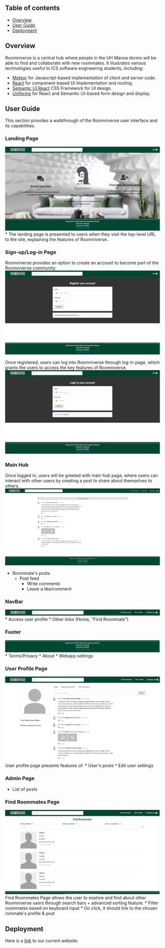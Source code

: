 ## Table of contents

* [Overview](#overview)
* [User Guide](#user-guide)
* [Deployment](#deployment)

## Overview
Roomniverse is a central hub where people in the UH Manoa dorms will be able to find and collaborate with new roommates. It illustrates various technologies useful to ICS software engineering students, including:

* [Meteor](https://www.meteor.com/) for Javascript-based implementation of client and server code.
* [React](https://reactjs.org/) for component-based UI implementation and routing.
* [Semantic UI React](https://react.semantic-ui.com/) CSS Framework for UI design.
* [Uniforms](https://uniforms.tools/) for React and Semantic UI-based form design and display.

## User Guide
This section provides a walkthrough of the Roomniverse user interface and its capabilities.

### Landing Page
<img src="doc/rv-landing-page.PNG">
* The landing page is presented to users when they visit the top-level URL to the site, explaining the features of Roomniverse.

### Sign-up/Log-in Page
Roomniverse provides an option to create an account to become part of the Roomniverse community.
<img src="doc/rv-signup-page.PNG">

Once registered, users can log into Roomniverse through log-in page, which grants the users to access the key features of Roomniverse.
<img src="doc/rv-login-page.PNG">

### Main Hub
Once logged in, users will be greeted with main hub page, where users can interact with other users by creating a post to share about themselves to others.
<img src="doc/roomniverse-hub-page.png">
* Roommate's posts
    * Post feed
        * Write comments
        * Leave a like/comment

### NavBar
<img src="doc/rv-navbar.PNG">
* Access user profile
* Other links (Home, "Find Roommate")

### Footer
<img src="doc/rv-footer.PNG">
* Terms/Privacy
* About
* Webapp settings

### User Profile Page
<img src="doc/rv-userprofile-page.PNG">
User profile page presents features of:
* User's posts
* Edit user settings

### Admin Page
* List of posts

### Find Roommates Page
<img src="doc/rv-findroommate-page.PNG">
Find Roommates Page allows the user to explore and find about other Roomniverse users through search bars + advanced sorting feature. 
* Filter roommates based on keyboard input
* On click, it should link to the chosen rommate's profile & post

## Deployment
Here is a [link](http://137.184.234.250/) to our current website.
